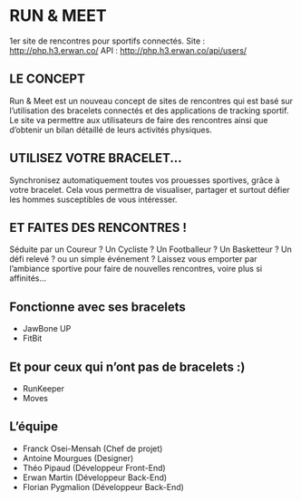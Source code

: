 RUN & MEET 
================================================

1er site de rencontres pour sportifs connectés.
Site : http://php.h3.erwan.co/
API :  http://php.h3.erwan.co/api/users/

LE CONCEPT
---------------------------
Run & Meet est un nouveau concept de sites de rencontres qui est basé sur l’utilisation des bracelets connectés et des applications de tracking sportif. Le site va permettre aux utilisateurs de faire des rencontres ainsi que d’obtenir un bilan détaillé de leurs activités physiques.


UTILISEZ VOTRE BRACELET...
---------------------------

Synchronisez automatiquement toutes vos prouesses sportives, grâce à votre bracelet. Cela vous permettra de visualiser, partager et surtout défier les hommes susceptibles de vous intéresser.


ET FAITES DES RENCONTRES !
---------------------------

Séduite par un Coureur ? Un Cycliste ? Un Footballeur ? Un Basketteur ? Un défi relevé ? ou un simple événement ? Laissez vous emporter par l’ambiance sportive pour faire de nouvelles rencontres, voire plus si affinités...

Fonctionne avec ses bracelets
----------------------------------

* JawBone UP
* FitBit

Et pour ceux qui n’ont pas de bracelets :)
----------------------------------------

* RunKeeper
* Moves


L’équipe
--------

* Franck Osei-Mensah (Chef de projet)
* Antoine Mourgues (Designer)
* Théo Pipaud (Développeur Front-End)
* Erwan Martin (Développeur Back-End)
* Florian Pygmalion (Développeur Back-End)

